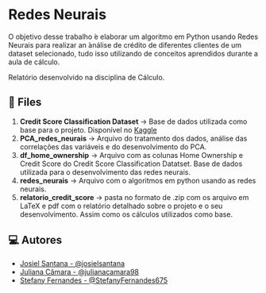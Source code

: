 # Redes Neurais

O objetivo desse trabalho  ́e elaborar um algoritmo em Python usando Redes Neurais para realizar an ́análise de crédito de diferentes clientes de um dataset selecionado, tudo isso utilizando de conceitos aprendidos durante a aula de cálculo.

Relatório desenvolvido na disciplina de Cálculo.

## 📁 Files
1. **Credit Score Classification Dataset** -> Base de dados utilizada como base para o projeto. Disponível no [Kaggle]()
2. **PCA_redes_neurais** -> Arquivo do tratamento dos dados, análise das correlações das variáveis e do desenvolvimento do PCA.
3. **df_home_ownership** -> Arquivo com as colunas Home Ownership e Credit Score do Credit Score Classification Datatset. Base de dados utilizada para o desenvolvimento das redes neurais.
4. **redes_neurais** -> Arquivo com o algoritmos em python usando as redes neurais.
5. **relatorio_credit_score** -> pasta no formato de .zip com os arquivo em LaTeX e pdf com o relatório detalhado sobre o projeto e o seu desenvolvimento. Assim como os cálculos utilizados como base.

## 💻 Autores

- [Josiel Santana - @josielsantana](https://github.com/josielsantana)
- [Juliana Câmara - @julianacamara98](https://github.com/julianacamara98)
- [Stefany Fernandes - @StefanyFernandes675](https://github.com/StefanyFernandes675)
